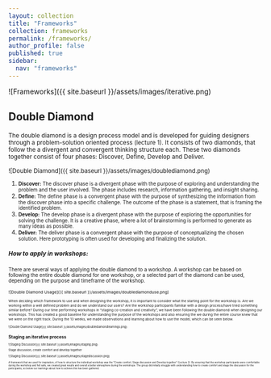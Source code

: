 ```yaml
---
layout: collection
title: "Frameworks"
collection: frameworks
permalink: /frameworks/
author_profile: false
published: true
sidebar:
  nav: "frameworks"
---
```


![Frameworks]({{ site.baseurl }}/assets/images/iterative.png)

## Double Diamond 
<small>The double diamond is a design process model and is developed for guiding designers through a problem-solution oriented process (lecture 1). It consists of two diamonds, that  follow the a divergent and convergent thinking structure each. These two diamonds together consist of four phases: Discover, Define, Develop and Deliver.  

![Double Diamond]({{ site.baseurl }}/assets/images/doublediamond.png)

1. <span id="discover"></span><span style="font-size: smaller;">**Discover:** The discover phase is a divergent phase with the purpose of exploring and understanding the problem and the user involved. The phase includes research, information gathering, and insight sharing.</span><span style="display: none;">[Reference to Discover Phase](#discover)</span>
2. <span id="define"><span style="font-size: smaller;">**Define:** The define phase is a convergent phase with the purpose of synthesizing the information from the discover phase into a specific challenge. The outcome of the phase is a statement, that is framing the identified problem.</span> <span style="display: none;">[Reference to Define Phase](#define)</span>
3. <span id="develop"><span style="font-size: smaller;">**Develop:** The develop phase is a divergent phase with the purpose of exploring the opportunities for solving the challenge. It is a creative phase, where a lot of brainstorming is performed to generate as many ideas as possible.</span><span style="display: none;">[Reference to Develop Phase](#develop)</span>
4. <span id="deliver"><span style="font-size: smaller;">**Deliver:** The deliver phase is a convergent phase with the purpose of conceptualizing the chosen solution. Here prototyping is often used for developing and finalizing the solution.</span><span style="display: none;">[Reference to Deliver Phase](#deliver)</span>


##### How to apply in workshops: 
<small>There are several ways of applying the double diamond to a workshop. A workshop can be based on following the entire double diamond for one workshop, or a selected part of the diamond can be used, depending on the purpose and timeframe of the workshop. <small>

![Double Diamond Usage]({{ site.baseurl }}/assets/images/doublediamonduse.png)

<small>When deciding which framework to use and when designing the workshop, it is important to consider what the starting point for the workshop is. Are we working within a well defined problem and do we understand our users? Are the workshop participants familiar with a design process/have tried something similar before? 
During our time performing workshops in “staging co-creation and creativity”, we have been following the double diamond when designing our workshops. This has created a good baseline for understanding the purpose of the workshops and also ensuring the we during the entire course knew that we were on the right track. During the 13 weeks, we made observations and learning about how to use the model, which can be seen below. <small>

![Double Diamond Usage]({{ site.baseurl }}/assets/images/doublediamondlearnings.png)


## Staging an iterative process

![Staging Discussion]({{ site.baseurl }}/assets/images/staging.png)

<span id="stagingdiscussion"></span>
Stage discussion, create comfort and develop together
<span style="display: none;">[Reference to Staging Discussion](#stagingdiscussion)</span>

![Staging Discussion]({{ site.baseurl }}/assets/images/stagediscussion.png)


<small> A framework that we used for inspiration, of how to structure the individual workshop was the “Create comfort, Stage discussion and Develop together” (Lecture 2). By ensuring that the workshop participants were comfortable during the workshop and felt safe, we created great results and overall a better atmosphere during the workshops.  The group did initially struggle with understanding how to create comfort and stage the discussion for the participants, so below our learnings about how to achieve this has been gathered. <small>
